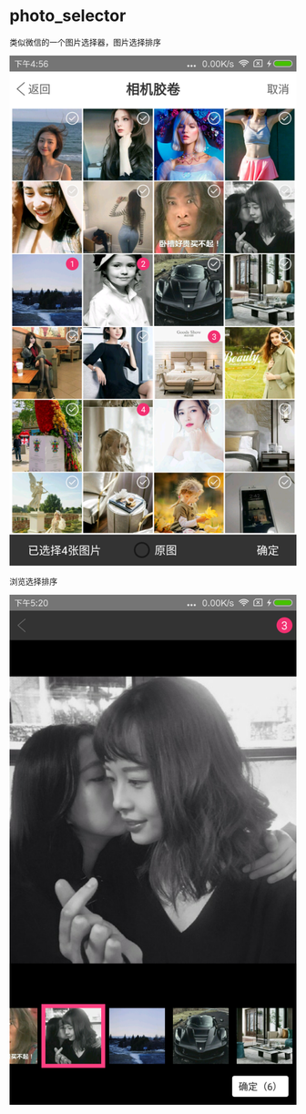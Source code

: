 # photo_selector
类似微信的一个图片选择器，图片选择排序

![image](https://github.com/lxl53812823/photo_selector/blob/master/device-2018-04-18-165705.png)


浏览选择排序

![image](https://github.com/lxl53812823/photo_selector/blob/master/device-2018-04-20-172107.png)




